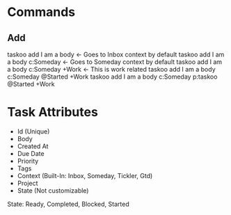 # Commands
## Add
taskoo add I am a body <- Goes to Inbox context by default
taskoo add I am a body c:Someday <- Goes to Someday context by default
taskoo add I am a body c:Someday +Work <- This is work related
taskoo add I am a body c:Someday @Started +Work
taskoo add I am a body c:Someday p:taskoo @Started +Work

# Task Attributes
 - Id (Unique)
 - Body
 - Created At
 - Due Date
 - Priority
 - Tags
 - Context (Built-In: Inbox, Someday, Tickler, Gtd)
 - Project
 - State (Not customizable)

State: Ready, Completed, Blocked, Started

